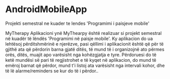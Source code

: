 # AndroidMobileApp
Projekti semestral ne kuader te lendes 'Programimi i paisjeve mobile'

MyTherapy
Aplikacioni ynë MyThearpy është realizuar si projekt semestral në kuadër të lëndës 'Programimi në paisje mobile'.
Ky aplikacion do ua lehtësoj përditshmërinë e njerëzve, pasi qëllimi i aplikacionit është që për të gjithë ata që përdorin barna gjatë ditës, të mund të i organizojnë ato përmes orës, ditës, muajit apo varësisht nga kohëzgjatja e tyre.
Përdoruesi do të ketë mundësi së pari të regjistrohet e të kyqet në aplikacion, do mund të emëroj barnat që përdor, mund t'i listoj ata varësisht nga intervali kohor, dhe të lë alarme/reminders se kur do të i përdor..
